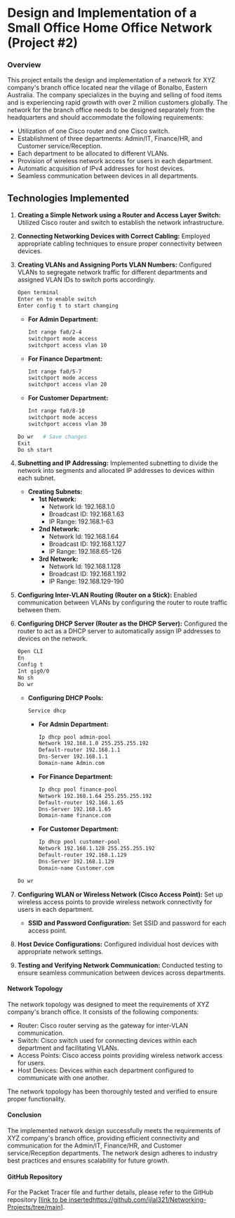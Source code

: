# Design and Implementation of a Small Office Home Office Network (Project #2)

### Overview
This project entails the design and implementation of a network for XYZ company's branch office located near the village of Bonalbo, Eastern Australia. The company specializes in the buying and selling of food items and is experiencing rapid growth with over 2 million customers globally. The network for the branch office needs to be designed separately from the headquarters and should accommodate the following requirements:

- Utilization of one Cisco router and one Cisco switch.
- Establishment of three departments: Admin/IT, Finance/HR, and Customer service/Reception.
- Each department to be allocated to different VLANs.
- Provision of wireless network access for users in each department.
- Automatic acquisition of IPv4 addresses for host devices.
- Seamless communication between devices in all departments.

## Technologies Implemented
1. **Creating a Simple Network using a Router and Access Layer Switch:** Utilized Cisco router and switch to establish the network infrastructure.
2. **Connecting Networking Devices with Correct Cabling:** Employed appropriate cabling techniques to ensure proper connectivity between devices.
3. **Creating VLANs and Assigning Ports VLAN Numbers:** Configured VLANs to segregate network traffic for different departments and assigned VLAN IDs to switch ports accordingly.

   ```bash
   Open terminal
   Enter en to enable switch
   Enter config t to start changing
   ```
   
   - **For Admin Department:**
     ```bash
     Int range fa0/2-4
     switchport mode access
     switchport access vlan 10
     ```

   - **For Finance Department:**
     ```bash
     Int range fa0/5-7
     switchport mode access
     switchport access vlan 20
     ```

   - **For Customer Department:**
     ```bash
     Int range fa0/8-10
     switchport mode access
     switchport access vlan 30
     ```

   ```bash
   Do wr   # Save changes
   Exit
   Do sh start
   ```

4. **Subnetting and IP Addressing:** Implemented subnetting to divide the network into segments and allocated IP addresses to devices within each subnet.

   - **Creating Subnets:**
     - **1st Network:**
       - Network Id: 192.168.1.0
       - Broadcast ID: 192.168.1.63
       - IP Range: 192.168.1-63
     - **2nd Network:**
       - Network Id: 192.168.1.64
       - Broadcast ID: 192.168.1.127
       - IP Range: 192.168.65-126
     - **3rd Network:**
       - Network Id: 192.168.1.128
       - Broadcast ID: 192.168.1.192
       - IP Range: 192.168.129-190

5. **Configuring Inter-VLAN Routing (Router on a Stick):** Enabled communication between VLANs by configuring the router to route traffic between them.
   
6. **Configuring DHCP Server (Router as the DHCP Server):** Configured the router to act as a DHCP server to automatically assign IP addresses to devices on the network.

   ```bash
   Open CLI
   En
   Config t
   Int gig0/0
   No sh
   Do wr
   ```

   - **Configuring DHCP Pools:**
     ```bash
     Service dhcp
     ```
     - **For Admin Department:**
       ```bash
       Ip dhcp pool admin-pool
       Network 192.168.1.0 255.255.255.192
       Default-router 192.168.1.1
       Dns-Server 192.168.1.1
       Domain-name Admin.com
       ```
     
     - **For Finance Department:**
       ```bash
       Ip dhcp pool finance-pool
       Network 192.168.1.64 255.255.255.192
       Default-router 192.168.1.65
       Dns-Server 192.168.1.65
       Domain-name finance.com
       ```
     
     - **For Customer Department:**
       ```bash
       Ip dhcp pool customer-pool
       Network 192.168.1.128 255.255.255.192
       Default-router 192.168.1.129
       Dns-Server 192.168.1.129
       Domain-name Customer.com
       ```

   ```bash
   Do wr
   ```

7. **Configuring WLAN or Wireless Network (Cisco Access Point):** Set up wireless access points to provide wireless network connectivity for users in each department.

   - **SSID and Password Configuration:** Set SSID and password for each access point.
   
8. **Host Device Configurations:** Configured individual host devices with appropriate network settings.

9. **Testing and Verifying Network Communication:** Conducted testing to ensure seamless communication between devices across departments.

#### Network Topology
The network topology was designed to meet the requirements of XYZ company's branch office. It consists of the following components:
- Router: Cisco router serving as the gateway for inter-VLAN communication.
- Switch: Cisco switch used for connecting devices within each department and facilitating VLANs.
- Access Points: Cisco access points providing wireless network access for users.
- Host Devices: Devices within each department configured to communicate with one another.

The network topology has been thoroughly tested and verified to ensure proper functionality.

#### Conclusion
The implemented network design successfully meets the requirements of XYZ company's branch office, providing efficient connectivity and communication for the Admin/IT, Finance/HR, and Customer service/Reception departments. The network design adheres to industry best practices and ensures scalability for future growth.

#### GitHub Repository
For the Packet Tracer file and further details, please refer to the GitHub repository [[link to be inserted](https://github.com/ijlal321/Networking-Projects/tree/main)https://github.com/ijlal321/Networking-Projects/tree/main].
